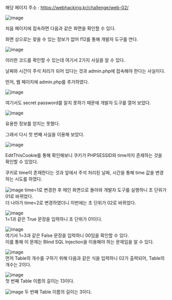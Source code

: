해당 페이지 주소 : https://webhacking.kr/challenge/web-02/

![image](https://user-images.githubusercontent.com/120306359/216117852-66f7cbc4-4496-45ba-b27b-73604c99d464.png)

처음 페이지에 접속하면 다음과 같은 화면을 확인할 수 있다.

화면 상으로는 찾을 수 있는 정보가 없어 f12를 통해 개발자 도구를 연다.

![image](https://user-images.githubusercontent.com/120306359/216122649-58c410e3-ad91-4b74-8655-32e7e84f520c.png)

이러한 코드를 확인할 수 있는데 여기서 2가지 사실을 알 수 있다.

날짜와 시간이 주석 처리가 되어 있다는 것과 admin.php에 접속해야 한다는 사실이다.

먼저, 웹 페이지에 admin.php를 추가하였다.

![image](https://user-images.githubusercontent.com/120306359/216123234-22fef68a-898e-49c6-81cb-3835da221096.png)

여기서도 secret password를 알지 못하기 때문에 개발자 도구를 열어 보았다.

![image](https://user-images.githubusercontent.com/120306359/216123585-0a591014-3a27-4427-9f1d-d554d69f091c.png)

유용한 정보를 얻지는 못했다.

그래서 다시 첫 번째 사실을 이용해 보았다.

![image](https://user-images.githubusercontent.com/120306359/216126995-ee6561d2-be2e-4e10-9d82-ee8d035cfed3.png)

EditThisCookie를 통해 확인해보니 쿠키가 PHPSESSID와 time까지 존재하는 것을 확인할 수 있었다.

쿠키로 time이 존재한다는 것과 앞에서 주석 처리된 날짜, 시간을 통해 time 값을 변경하는 시도를 하였다.

![image](https://user-images.githubusercontent.com/120306359/219434621-5bb34b85-a54d-4beb-8280-f27e6f84fcc7.png)
time=1로 변경한 후 메인 화면으로 돌아와 개발자 도구를 실행하니 초 단위가 01로 바뀌었다.  
더 나아가 time=2로 변경하였더니 이번에는 초 단위가 02로 바뀌었다.

![image](https://user-images.githubusercontent.com/120306359/219434508-48592d36-f28f-4474-b409-fb39e02c3f1e.png)  
1=1과 같은 True 문장을 입력하니 초 단위가 01이다.  

![image](https://user-images.githubusercontent.com/120306359/219434825-bf51ad2a-460f-4f7b-ba29-f8e4b10da82d.png)  
여기서 1=3과 같은 False 문장을 입력하니 00임을 확인할 수 있다.  
이를 통해 이 문제는 Blind SQL Injection을 이용해야 하는 문제임을 알 수 있다.

![image](https://user-images.githubusercontent.com/120306359/219435369-9dfc20cd-a133-4173-9241-639479291296.png)  
먼저 Table의 개수를 구하기 위해 다음과 같은 식을 입력하니 02가 출력되어, Table의 개수는 2이다.  

![image](https://user-images.githubusercontent.com/120306359/219445880-53fef6c1-0e54-46ec-9354-2f7836322022.png)  
첫 번째 Table 이름의 길이는 13이다.  

![image](https://user-images.githubusercontent.com/120306359/219446394-d5fcec45-c9ad-4532-af06-f9bf5a7492f5.png)
두 번째 Table 이름의 길이는 3이다.
